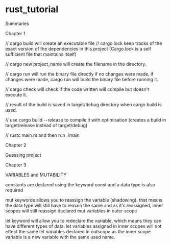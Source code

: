 # rust_tutorial

Summaries

Chapter 1 

// cargo build will create an executable file
// cargo.lock keep tracks of the exact version of the dependencies in this project (Cargo.lock is a self sufficient file that maintains itself)

// cargo new project_name will create the filename in the directory.

// cargo run will run the binary file directly if no changes were made, if changes were made, cargo run will build the binary file before running it. 

// cargo check will check if the code written will compile but doesn't execute it. 

// result of the build is saved in target/debug directory when cargo build is used. 

// use cargo build --release to compile it with optimisation (creates a build in target/release instead of target/debug)

// rustc main.rs and then run ./main


 Chapter 2

Guessing project 


 Chapter 3 

 VARIABLES and MUTABILITY
 
 constants are declared using the keyword const and a data type is also required 

 mut keywords allows you to reassign the variable (shadowing), that means the data type will still have to remain the same and as it's reassigned, inner scopes will still reassign declared mut variables in outer scope 

 let keyword will allow you to redeclare the variable, which means they can have different types of data. let variables assigned in inner scopes will not effect the same let variables declared in outscope as the inner scope variable is a new variable with the same used name. 